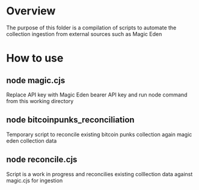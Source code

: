 # Overview

The purpose of this folder is a compilation of scripts to automate the collection ingestion from external sources such as Magic Eden

# How to use

## node magic.cjs

Replace API key with Magic Eden bearer API key and run node command from this working directory

## node bitcoinpunks_reconciliation

Temporary script to reconcile existing bitcoin punks collection again magic eden collection data

## node reconcile.cjs

Script is a work in progress and reconcilies existing colllection data against magic.cjs for ingestion